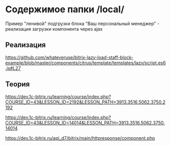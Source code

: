 
# Содержимое папки /local/

Пример "ленивой" подгрузки блока "Ваш персональный менеджер" - реализация загрузки компонента через ajax

## Реализация

https://github.com/whateveruse/bitrix-lazy-load-staff-block-example/blob/master/components/citrus/template/templates/lazy/script.es6.js#L27

## Теория

https://dev.1c-bitrix.ru/learning/course/index.php?COURSE_ID=43&LESSON_ID=2192&LESSON_PATH=3913.3516.5062.3750.2192

https://dev.1c-bitrix.ru/learning/course/index.php?COURSE_ID=43&LESSON_ID=14014&LESSON_PATH=3913.3516.5062.3750.14014

https://dev.1c-bitrix.ru/api_d7/bitrix/main/httpresponse/component.php
